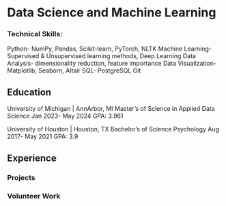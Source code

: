 # Data Science and Machine Learning

### Technical Skills:
Python- NumPy, Pandas, Scikit-learn, PyTorch, NLTK
Machine Learning- Supervised & Unsupervised learning methods, Deep Learning
Data Analysis- dimensionality reduction, feature importance
Data Visualization- Matplotlib, Seaborn, Altair
SQL- PostgreSQL
Git

## Education
University of Michigan | AnnArbor, MI
Master’s of Science in Applied Data Science
Jan 2023- May 2024
GPA: 3.961

University of Houston | Houston, TX
Bachelor’s of Science Psychology
Aug 2017- May 2021
GPA: 3.9


## Experience 
### Projects
### Volunteer Work
